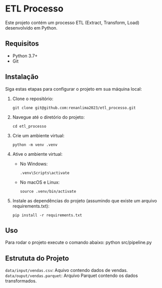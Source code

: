 # ETL Processo

Este projeto contém um processo ETL (Extract, Transform, Load) desenvolvido em Python.

## Requisitos

- Python 3.7+
- Git

## Instalação

Siga estas etapas para configurar o projeto em sua máquina local:

1. Clone o repositório:
   ```
   git clone git@github.com:renanlima2023/etl_processo.git
   ```

2. Navegue até o diretório do projeto:
   ```
   cd etl_processo
   ```

3. Crie um ambiente virtual:
   ```
   python -m venv .venv
   ```

4. Ative o ambiente virtual:
   - No Windows:
     ```
     .venv\Scripts\activate
     ```
   - No macOS e Linux:
     ```
     source .venv/bin/activate
     ```

5. Instale as dependências do projeto (assumindo que existe um arquivo requirements.txt):
   ```
   pip install -r requirements.txt
   ```
## Uso
Para rodar o projeto execute o comando abaixo:
python src/pipeline.py

## Estrututa do Projeto
`data/input/vendas.csv`: Aquivo contendo dados de vendas.
`data/ouput/vendas.parquet`: Arquivo Parquet contendo os dados transformados.